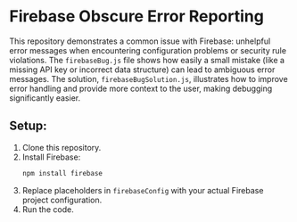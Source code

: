 # Firebase Obscure Error Reporting
This repository demonstrates a common issue with Firebase: unhelpful error messages when encountering configuration problems or security rule violations.  The `firebaseBug.js` file shows how easily a small mistake (like a missing API key or incorrect data structure) can lead to ambiguous error messages.  The solution, `firebaseBugSolution.js`, illustrates how to improve error handling and provide more context to the user, making debugging significantly easier.

## Setup:
1.  Clone this repository.
2.  Install Firebase:
    ```bash
    npm install firebase
    ```
3.  Replace placeholders in `firebaseConfig` with your actual Firebase project configuration.
4.  Run the code.